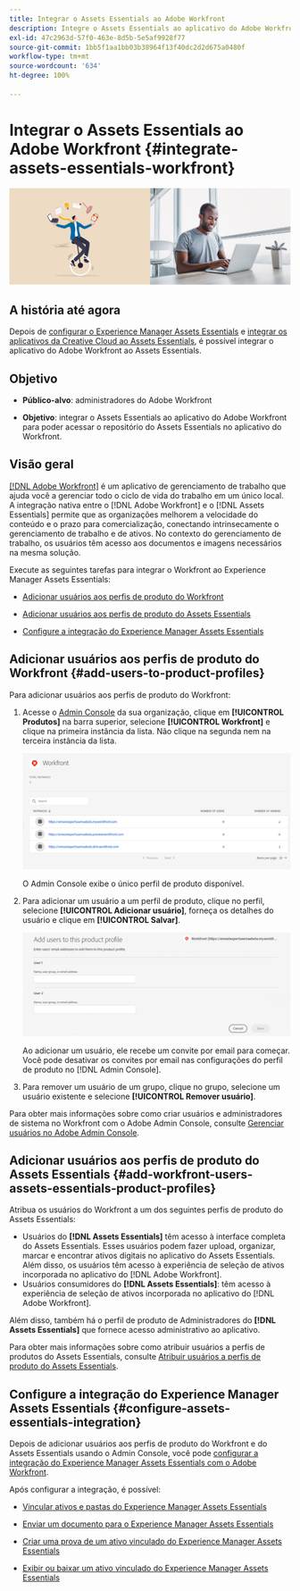 ```yaml
---
title: Integrar o Assets Essentials ao Adobe Workfront
description: Integre o Assets Essentials ao aplicativo do Adobe Workfront para poder acessar o repositório do Assets Essentials no aplicativo do Workfront.
exl-id: 47c2963d-57f0-463e-8d5b-5e5af9928f77
source-git-commit: 1bb5f1aa1bb03b38964f13f40dc2d2d675a0480f
workflow-type: tm+mt
source-wordcount: '634'
ht-degree: 100%

---
```


# Integrar o Assets Essentials ao Adobe Workfront {#integrate-assets-essentials-workfront}

![Preferência para alternar entre temas escuro e claro](assets/cce-workfront.png)

## A história até agora

Depois de [configurar o Experience Manager Assets Essentials](adminster-aem-assets-essentials.md) e [integrar os aplicativos da Creative Cloud ao Assets Essentials](integrate-assets-essentials-creative-cloud.md), é possível integrar o aplicativo do Adobe Workfront ao Assets Essentials.

## Objetivo

* **Público-alvo**: administradores do Adobe Workfront

* **Objetivo**: integrar o Assets Essentials ao aplicativo do Adobe Workfront para poder acessar o repositório do Assets Essentials no aplicativo do Workfront.

## Visão geral

[[!DNL Adobe Workfront]](https://www.workfront.com/) é um aplicativo de gerenciamento de trabalho que ajuda você a gerenciar todo o ciclo de vida do trabalho em um único local. A integração nativa entre o [!DNL Adobe Workfront] e o [!DNL Assets Essentials] permite que as organizações melhorem a velocidade do conteúdo e o prazo para comercialização, conectando intrinsecamente o gerenciamento de trabalho e de ativos. No contexto do gerenciamento de trabalho, os usuários têm acesso aos documentos e imagens necessários na mesma solução.

Execute as seguintes tarefas para integrar o Workfront ao Experience Manager Assets Essentials:

* [Adicionar usuários aos perfis de produto do Workfront](#add-users-to-product-profiles)

* [Adicionar usuários aos perfis de produto do Assets Essentials](#add-workfront-users-assets-essentials-product-profiles)

* [Configure a integração do Experience Manager Assets Essentials](#configure-assets-essentials-integration)

## Adicionar usuários aos perfis de produto do Workfront {#add-users-to-product-profiles}

Para adicionar usuários aos perfis de produto do Workfront:

1. Acesse o [Admin Console](https://adminconsole.adobe.com) da sua organização, clique em **[!UICONTROL Produtos]** na barra superior, selecione **[!UICONTROL Workfront]** e clique na primeira instância da lista. Não clique na segunda nem na terceira instância da lista.

   ![Perfil de administrador do Admin Console](assets/workfront-instances.png)

   O Admin Console exibe o único perfil de produto disponível.

1. Para adicionar um usuário a um perfil de produto, clique no perfil, selecione **[!UICONTROL Adicionar usuário]**, forneça os detalhes do usuário e clique em **[!UICONTROL Salvar]**.

   ![Adicionar perfil de administrador de usuários](assets/add-users-workfront.png)

   Ao adicionar um usuário, ele recebe um convite por email para começar. Você pode desativar os convites por email nas configurações do perfil de produto no [!DNL Admin Console].

1. Para remover um usuário de um grupo, clique no grupo, selecione um usuário existente e selecione **[!UICONTROL Remover usuário]**.

Para obter mais informações sobre como criar usuários e administradores de sistema no Workfront com o Adobe Admin Console, consulte [Gerenciar usuários no Adobe Admin Console](https://one.workfront.com/s/document-item?bundleId=the-new-workfront-experience&amp;topicId=Content%2FAdministration_and_Setup%2FAdd_users%2FCreate_and_manage_users%2Fadmin-console.htm&amp;_LANG=enus).

## Adicionar usuários aos perfis de produto do Assets Essentials {#add-workfront-users-assets-essentials-product-profiles}

Atribua os usuários do Workfront a um dos seguintes perfis de produto do Assets Essentials:

* Usuários do **[!DNL Assets Essentials]** têm acesso à interface completa do Assets Essentials. Esses usuários podem fazer upload, organizar, marcar e encontrar ativos digitais no aplicativo do Assets Essentials. Além disso, os usuários têm acesso à experiência de seleção de ativos incorporada no aplicativo do [!DNL Adobe Workfront].
* Usuários consumidores do **[!DNL Assets Essentials]**: têm acesso à experiência de seleção de ativos incorporada no aplicativo do [!DNL Adobe Workfront].

Além disso, também há o perfil de produto de Administradores do **[!DNL Assets Essentials]** que fornece acesso administrativo ao aplicativo.

Para obter mais informações sobre como atribuir usuários a perfis de produtos do Assets Essentials, consulte [Atribuir usuários a perfis de produto do Assets Essentials](adminster-aem-assets-essentials.md#add-users-to-product-profiles).

## Configure a integração do Experience Manager Assets Essentials {#configure-assets-essentials-integration}

Depois de adicionar usuários aos perfis de produto do Workfront e do Assets Essentials usando o Admin Console, você pode [configurar a integração do Experience Manager Assets Essentials com o Adobe Workfront](https://one.workfront.com/s/document-item?bundleId=the-new-workfront-experience&amp;topicId=Content%2FDocuments%2FAdobe_Workfront_for_Experience_Manager_Assets_Essentials%2F_workfront-for-aem-asset-essentials.htm).

Após configurar a integração, é possível:

* [Vincular ativos e pastas do Experience Manager Assets Essentials](https://one.workfront.com/s/document-item?bundleId=the-new-workfront-experience&amp;topicId=Content%2FDocuments%2FAdobe_Workfront_for_Experience_Manager_Assets_Essentials%2Flink-to-aem.htm&amp;_LANG=enus)

* [Enviar um documento para o Experience Manager Assets Essentials](https://one.workfront.com/s/document-item?bundleId=the-new-workfront-experience&amp;topicId=Content%2FDocuments%2FAdobe_Workfront_for_Experience_Manager_Assets_Essentials%2Fsend-to-aem.htm&amp;_LANG=enus)

* [Criar uma prova de um ativo vinculado do Experience Manager Assets Essentials](https://one.workfront.com/s/document-item?bundleId=the-new-workfront-experience&amp;topicId=Content%2FDocuments%2FAdobe_Workfront_for_Experience_Manager_Assets_Essentials%2Fproof-linked-asset-aem.htm)

* [Exibir ou baixar um ativo vinculado do Experience Manager Assets Essentials](https://one.workfront.com/s/document-item?bundleId=the-new-workfront-experience&amp;topicId=Content%2FDocuments%2FAdobe_Workfront_for_Experience_Manager_Assets_Essentials%2Fview-download-asset.htm)
